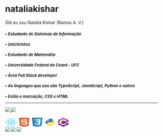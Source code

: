 # nataliakishar
Olá eu sou Natália Kishar (Ramos A. V.)
<h5><font size="2">• Estudante de Sistemas de Informação<br>
<h5><font size="2">• Unichristus<br>
<h5><font size="2">• Estudante de Matemátia<br>
<h5><font size="2">• Universidade Federal do Ceará - UFC <br>
<h5><font size="2">• Àrea Full Stack developer<br>
<h5><font size="2">• As linguages que uso são TypeScript, JavaScript, Python e outros<br>
<h5><font size="2">• Estilo e marcação, CSS e HTML<br>
<hr />
<a href="https://github.com/anuraghazra/github-readme-stats">
  <img height="156" src="https://github-readme-stats.vercel.app/api?username=nataliakishar&theme=radical&show_icons=true&hide=issues" style="max-width: 10%;" />
</a>
<a href="https://github.com/anuraghazra/convoychat">
  <img height="156" src="https://github-readme-stats.vercel.app/api/top-langs/?username=&langs_count=8&theme=radical&layout=compact&card_width=240" style="max-width: 100%;" />
</a>
<div style="display: inline_block"><br>
<img align="center" alt="kishar-React" height="30" width="40" src="https://raw.githubusercontent.com/devicons/devicon/master/icons/react/react-original.svg">
<img align="center" alt="kishar-HTML" height="30" width="40" src="https://raw.githubusercontent.com/devicons/devicon/master/icons/html5/html5-original.svg">
<img align="center" alt="kishar-CSS" height="30" width="40" src="https://raw.githubusercontent.com/devicons/devicon/master/icons/css3/css3-original.svg">
<img align="center" alt="kishar-Python" height="30" width="40" src="https://raw.githubusercontent.com/devicons/devicon/master/icons/python/python-original.svg">
<img align="center" alt="kishar-Csharp" height="30" width="40" src="https://raw.githubusercontent.com/devicons/devicon/master/icons/csharp/csharp-original.svg">
<div> 
  <a href="https://www.youtube.com/channel/UCwvkyv8QI-ocrnZ4Z6Te8Hg" target="_blank"><img src="https://img.shields.io/badge/YouTube-FF0000?style=for-the-badge&logo=youtube&logoColor=white" target="_blank"></a>
  <a href="http://lattes.cnpq.br/7258973510195914"_blank"><img height="35em"src="http://www.portalfea.fea.usp.br/sites/default/files/u6211/icon-curriculo-lattes.png" target="_blank"></a>
  <a href="https://wa.me/qr/XMTADL4TNCYJF1"_blank"><img height="25em"  src="https://img.shields.io/badge/WhatsApp-25D366?style=for-the-badge&logo=whatsapp&logoColor=white" target="_blank"></a>
  <a href="<a href=" "_blank"></a>
